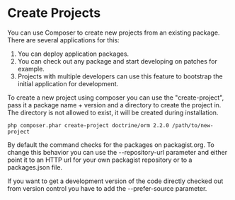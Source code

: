 # Create Projects

You can use Composer to create new projects from an existing package.
There are several applications for this:

1. You can deploy application packages.
2. You can check out any package and start developing on patches for example.
3. Projects with multiple developers can use this feature to bootstrap the initial application for development.

To create a new project using composer you can use the "create-project",
pass it a package name + version and a directory to create the project in.
The directory is not allowed to exist, it will be created during installation.

    php composer.phar create-project doctrine/orm 2.2.0 /path/to/new-project

By default the command checks for the packages on packagist.org. To change this behavior
you can use the --repository-url parameter and either point it to an HTTP url
for your own packagist repository or to a packages.json file.

If you want to get a development version of the code directly checked out
from version control you have to add the --prefer-source parameter.

